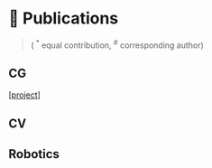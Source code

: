 
# 📝 Publications

> ( <sup>*</sup> equal contribution, <sup>#</sup> corresponding author)

## CG

[<a href="https://kikato2022.github.io/projects/vividex" target="_blank" rel="noopener">project</a>]

## CV



## Robotics


